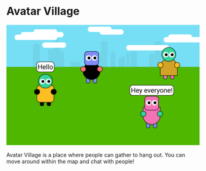 # Avatar Village

![Main Visual](https://raw.githubusercontent.com/dshukertjr/avatar-village/main/img/visual.png)

Avatar Village is a place where people can gather to hang out. You can move around within the map and chat with people!
